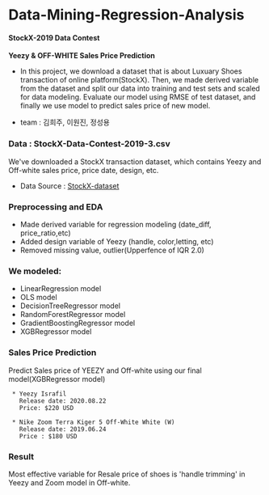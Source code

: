 # Data-Mining-Regression-Analysis
#### StockX-2019 Data Contest
**Yeezy & OFF-WHITE Sales Price Prediction**
* In this project, we download a dataset that is about Luxuary Shoes transaction of online platform(StockX). 
  Then, we made derived variable from the dataset and split our data into training and test sets and scaled for data modeling.
  Evaluate our model using RMSE of test dataset, and finally we use model to predict sales price of new model. 
  
  
* team : 김희주, 이원진, 정성용

### Data : StockX-Data-Contest-2019-3.csv
We've downloaded a StockX transaction dataset, which contains Yeezy and Off-white sales price, price date, design, etc.

* Data Source : [StockX-dataset](https://www.kaggle.com/hudsonstuck/stockx-data-contest)

### Preprocessing and EDA
  * Made derived variable for regression modeling (date_diff, price_ratio,etc)
  * Added design variable of Yeezy (handle, color,letting, etc)
  * Removed missing value, outlier(Upperfence of IQR 2.0)


### We modeled:
  * LinearRegression model
  * OLS model
  * DecisionTreeRegressor model
  * RandomForestRegressor model
  * GradientBoostingRegressor model
  * XGBRegressor model

### Sales Price Prediction
Predict Sales price of YEEZY and Off-white using our final model(XGBRegressor model)

     * Yeezy Israfil
       Release date: 2020.08.22
       Price: $220 USD
      
     * Nike Zoom Terra Kiger 5 Off-White White (W) 
       Release date: 2019.06.24
       Price : $180 USD


### Result
Most effective variable for Resale price of shoes is 'handle trimming' in Yeezy and Zoom model in Off-white.


    








